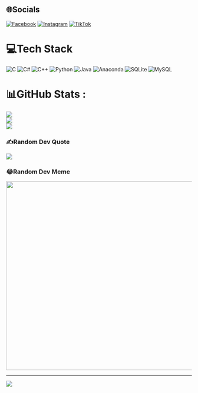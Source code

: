 
## 🌐Socials
[![Facebook](https://img.shields.io/badge/Facebook-%231877F2.svg?logo=Facebook&logoColor=white)](https://facebook.com/https://www.facebook.com/Hoang.Phuong3183/) [![Instagram](https://img.shields.io/badge/Instagram-%23E4405F.svg?logo=Instagram&logoColor=white)](https://instagram.com/https://www.instagram.com/barnet.203/) [![TikTok](https://img.shields.io/badge/TikTok-%23000000.svg?logo=TikTok&logoColor=white)](https://tiktok.com/@hoangphuongg31) 

# 💻Tech Stack
![C](https://img.shields.io/badge/c-%2300599C.svg?style=for-the-badge&logo=c&logoColor=white) ![C#](https://img.shields.io/badge/c%23-%23239120.svg?style=for-the-badge&logo=c-sharp&logoColor=white) ![C++](https://img.shields.io/badge/c++-%2300599C.svg?style=for-the-badge&logo=c%2B%2B&logoColor=white) ![Python](https://img.shields.io/badge/python-3670A0?style=for-the-badge&logo=python&logoColor=ffdd54) ![Java](https://img.shields.io/badge/java-%23ED8B00.svg?style=for-the-badge&logo=java&logoColor=white) ![Anaconda](https://img.shields.io/badge/Anaconda-%2344A833.svg?style=for-the-badge&logo=anaconda&logoColor=white) ![SQLite](https://img.shields.io/badge/sqlite-%2307405e.svg?style=for-the-badge&logo=sqlite&logoColor=white) ![MySQL](https://img.shields.io/badge/mysql-%2300f.svg?style=for-the-badge&logo=mysql&logoColor=white)
# 📊GitHub Stats :
![](https://github-readme-stats.vercel.app/api?username=HoangPhuong22&theme=radical&hide_border=false&include_all_commits=false&count_private=false)<br/>
![](https://github-readme-streak-stats.herokuapp.com/?user=HoangPhuong22&theme=radical&hide_border=false)<br/>
![](https://github-readme-stats.vercel.app/api/top-langs/?username=HoangPhuong22&theme=radical&hide_border=false&include_all_commits=false&count_private=false&layout=compact)

### ✍️Random Dev Quote
![](https://quotes-github-readme.vercel.app/api?type=vetical&theme=tokyonight)

### 😂Random Dev Meme
<img src="https://random-memer.herokuapp.com/" width="512px"/>

---
[![](https://visitcount.itsvg.in/api?id=HoangPhuong22&icon=0&color=0)](https://visitcount.itsvg.in)

